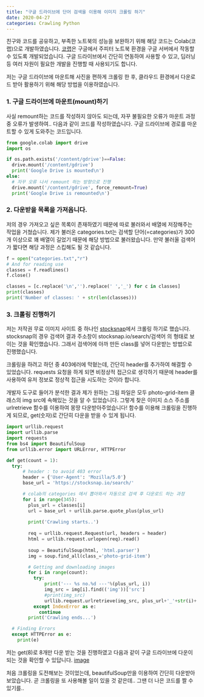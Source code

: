 ```yaml
---
title: "구글 드라이브에 단어 검색을 이용해 이미지 크롤링 하기"
date: 2020-04-27
categories: Crawling Python
---
```


친구와 코드를 공유하고, 부족한 노트북의 성능을 보완하기 위해 해당 코드는 Colab(코랩)으로 개발하였습니다.
[코랩](https://colab.research.google.com/notebooks/intro.ipynb#recent=true)은 구글에서 주피터 노트북 환경을 구글 서버에서 작동할 수 있도록 개발되었습니다.
구글 드라이브에서 간단히 연동하여 사용할 수 있고, 딥러닝 등 여러 자원이 필요한 개발을 진행할 때 사용되기도 합니다.

저는 구글 드라이브에 마운트해 사진을 편하게 크롤링 한 후, 클라우드 환경에서 다운로드 받아 활용하기 위해 해당 방법을 이용하였습니다.

### 1. 구글 드라이브에 마운트(mount)하기
사실 remount하는 코드를 작성하지 않아도 되는데, 자꾸 불필요한 오류가 마운트 과정 중 오류가 발생하여.. 다음과 같이 코드를 작성하였습니다.
구글 드라이브에 경로를 마운트할 수 있게 도와주는 코드입니다.

```py
from google.colab import drive
import os

if os.path.exists('/content/gdrive')==False:
  drive.mount('/content/gdrive')
  print('Google Drive is mounted\n')
else:
  # 자꾸 오류 나서 remount 하는 방향으로 진행 
  drive.mount('/content/gdrive', force_remount=True)
  print('Google Drive is remounted\n')
```


### 2. 다운받을 목록을 가져옵니다.
저의 경우 가져오고 싶은 목록이 존재하였기 때문에 따로 불러와서 배열에 저장해주는 작업을 거쳤습니다.
제가 불러온 categories.txt는 검색할 단어(=categories)가 300개 이상으로 꽤 배열이 길었기 때문에 해당 방법으로 불러왔습니다.
만약 불러올 검색어가 짧다면 해당 과정은 스킵해도 될 것 같습니다.

```py
f = open("categories.txt","r")
# And for reading use
classes = f.readlines()
f.close()

classes = [c.replace('\n','').replace(' ','_') for c in classes]
print(classes)
print('Number of classes: ' + str(len(classes)))
```


### 3. 크롤링 진행하기
저는 저작권 무료 이미지 사이트 중 하나인 [stocksnap](https://stocksnap.io/)에서 크롤링 하기로 했습니다.
stocksnap의 경우 검색어 결과 주소창이 stocksnap.io/search/검색어 의 형태로 보이는 것을 확인했습니다.
그래서 검색어에 아까 만든 class를 넣어 다운받는 방법으로 진행했습니다.


크롤링을 하려고 하던 중 403에러에 막혔는데, 간단히 header를 추가하여 해결할 수 있었습니다.
requests 요청을 하게 되면 비정상적 접근으로 생각하기 때문에 header를 사용하여 유저 정보로 정상적 접근을 시도하는 것이라 합니다.


개발자 도구로 들어가 분석한 결과 제가 원하는 그림 파일은 모두 photo-grid-item 클래스의 img src에 속해있는 것을 알 수 있었습니다.
그렇게 찾은 이미지 소스 주소를 urlretrieve 함수를 이용하여 몽땅 다운받아주었습니다!
함수를 이용해 크롤링을 진행하게 되므로, get(숫자)로 간단히 다운을 받을 수 있게 됩니다. 

```py
import urllib.request
import urllib.parse
import requests
from bs4 import BeautifulSoup
from urllib.error import URLError, HTTPError

def get(count = 1):
  try:
      # header : to avoid 403 error
      header = {'User-Agent': 'Mozilla/5.0'}
      base_url = 'https://stocksnap.io/search/'

      # colab의 categories 에서 뽑아와서 자동으로 검색 후 다운로드 하는 과정
      for i in range(345):
        plus_url = classes[i]
        url = base_url + urllib.parse.quote_plus(plus_url)
        
        print('Crawling starts..')
            
        req = urllib.request.Request(url, headers = header)
        html = urllib.request.urlopen(req).read()
            
        soup = BeautifulSoup(html, 'html.parser')
        img = soup.find_all(class_='photo-grid-item')

        # Getting and downloading images
        for i in range(count):
          try:
              print('--- %s no.%d ---'%(plus_url, i))
              img_src = img[i].find(('img'))['src']
              #print(img_src)
              urllib.request.urlretrieve(img_src, plus_url+'_'+str(i)+'.jpg')
          except IndexError as e:
            continue
        print('Crawling ends...')

  # Finding Errors
  except HTTPError as e:
    print(e)
```

저는 get(8)로 8개만 다운 받는 것을 진행하였고 다음과 같이 구글 드라이브에 다운이 되는 것을 확인할 수 있답니다.
[image](https://user-images.githubusercontent.com/43411599/80313705-aca7c680-8827-11ea-9904-43926b214fc0.png)


처음 크롤링을 도전해보는 것이었는데, beautifulSoup만을 이용하여 간단히 다운받아보았습니다.
곧 크롤링을 또 사용해볼 일이 있을 것 같은데.. 그땐 더 나은 코드를 짤 수 있기를..
